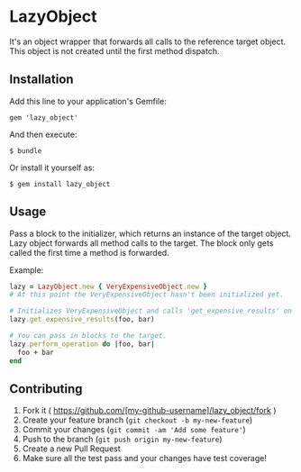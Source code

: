# LazyObject

It's an object wrapper that forwards all calls to the reference target object.
This object is not created until the first method dispatch.

## Installation

Add this line to your application's Gemfile:

    gem 'lazy_object'

And then execute:

    $ bundle

Or install it yourself as:

    $ gem install lazy_object

## Usage

Pass a block to the initializer, which returns an instance of the target
object. Lazy object forwards all method calls to the target. The block only
gets called the first time a method is forwarded.

Example:

```ruby
lazy = LazyObject.new { VeryExpensiveObject.new }
# At this point the VeryExpensiveObject hasn't been initialized yet.

# Initializes VeryExpensiveObject and calls 'get_expensive_results' on it, passing in foo and bar
lazy.get_expensive_results(foo, bar)

# You can pass in blocks to the target.
lazy.perform_operation do |foo, bar|
  foo + bar
end
```

## Contributing

1. Fork it ( https://github.com/[my-github-username]/lazy_object/fork )
2. Create your feature branch (`git checkout -b my-new-feature`)
3. Commit your changes (`git commit -am 'Add some feature'`)
4. Push to the branch (`git push origin my-new-feature`)
5. Create a new Pull Request
6. Make sure all the test pass and your changes have test coverage!

